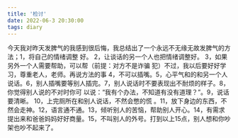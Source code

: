 ```yaml
---
title: '检讨'
date: 2022-06-3 20:30:00
tags: diary
---
```

今天我对昨天发脾气的我感到很后悔，我总结出了一个永远不无缘无故发脾气的方法；1，将自己的情绪调整
好。 2，让谈话的另一个人也把情绪调整好。 3，如果另外一个人需要帮助，可以帮（前提：对方不是诈骗
犯）不过，我以后要好好学习，尊重老人，老师。再说方法的事 4，不可以插嘴。5，心平气和的和另一个人
说话。6，别人插嘴要等别人插完。7，别人说话时不要表现出不耐烦的样子。8，你觉得别人说的不对时你可
以说：“我有个办法，不知道有没有道理？”。9，说话要清晰。 10，上完厕所在和别人说话，不然会憋的慌
。11，放下身边的东西，不然会走神。12，语言通不通。13，倾听别人的苦恼，帮助别人开心。14，有需求
提出来和爸爸妈妈好好商量。15，不叫别人的外号。打到以上15点，别人想和你吵架也吵不起来了。
